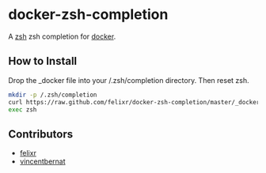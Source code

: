 docker-zsh-completion
=====================

A [zsh](http://zsh.org) zsh completion for [docker](http://docker.io).

How to Install
--------------

Drop the _docker file into your /.zsh/completion directory.
Then reset zsh.

```sh
mkdir -p /.zsh/completion
curl https://raw.github.com/felixr/docker-zsh-completion/master/_docker >  /.zsh/completion
exec zsh
```

Contributors
------------

* [felixr](http://github.com/felixr)
* [vincentbernat](http://github.com/vincentbernat)
